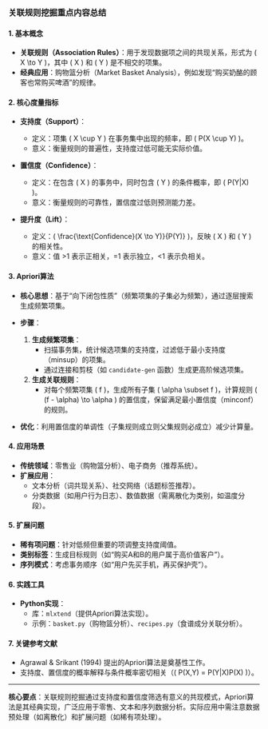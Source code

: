 ### **关联规则挖掘重点内容总结**

#### **1. 基本概念**
- **关联规则（Association Rules）**：用于发现数据项之间的共现关系，形式为 \( X \to Y \)，其中 \( X \) 和 \( Y \) 是不相交的项集。  
- **经典应用**：购物篮分析（Market Basket Analysis），例如发现“购买奶酪的顾客也常购买啤酒”的规律。  

#### **2. 核心度量指标**
- **支持度（Support）**：  
  - 定义：项集 \( X \cup Y \) 在事务集中出现的频率，即 \( P(X \cup Y) \)。  
  - 意义：衡量规则的普遍性，支持度过低可能无实际价值。  

- **置信度（Confidence）**：  
  - 定义：在包含 \( X \) 的事务中，同时包含 \( Y \) 的条件概率，即 \( P(Y|X) \)。  
  - 意义：衡量规则的可靠性，置信度过低则预测能力差。  

- **提升度（Lift）**：  
  - 定义：\( \frac{\text{Confidence}(X \to Y)}{P(Y)} \)，反映 \( X \) 和 \( Y \) 的相关性。  
  - 意义：值 >1 表示正相关，=1 表示独立，<1 表示负相关。  

#### **3. Apriori算法**
- **核心思想**：基于“向下闭包性质”（频繁项集的子集必为频繁），通过逐层搜索生成频繁项集。  
- **步骤**：  
  1. **生成频繁项集**：  
     - 扫描事务集，统计候选项集的支持度，过滤低于最小支持度（minsup）的项集。  
     - 通过连接和剪枝（如 `candidate-gen` 函数）生成更高阶候选项集。  
  2. **生成关联规则**：  
     - 对每个频繁项集 \( f \)，生成所有子集 \( \alpha \subset f \)，计算规则 \( (f - \alpha) \to \alpha \) 的置信度，保留满足最小置信度（minconf）的规则。  

- **优化**：利用置信度的单调性（子集规则成立则父集规则必成立）减少计算量。  

#### **4. 应用场景**
- **传统领域**：零售业（购物篮分析）、电子商务（推荐系统）。  
- **扩展应用**：  
  - 文本分析（词共现关系）、社交网络（话题标签推荐）。  
  - 分类数据（如用户行为日志）、数值数据（需离散化为类别，如温度分段）。  

#### **5. 扩展问题**
- **稀有项问题**：针对低频但重要的项调整支持度阈值。  
- **类别标签**：生成目标规则（如“购买A和B的用户属于高价值客户”）。  
- **序列模式**：考虑事务顺序（如“用户先买手机，再买保护壳”）。  

#### **6. 实践工具**
- **Python实现**：  
  - 库：`mlxtend`（提供Apriori算法实现）。  
  - 示例：`basket.py`（购物篮分析）、`recipes.py`（食谱成分关联分析）。  

#### **7. 关键参考文献**
- Agrawal & Srikant (1994) 提出的Apriori算法是奠基性工作。  
- 支持度、置信度的概率解释与条件概率密切相关（\( P(X,Y) = P(Y|X)P(X) \)）。  

---  
**核心要点**：关联规则挖掘通过支持度和置信度筛选有意义的共现模式，Apriori算法是其经典实现，广泛应用于零售、文本和序列数据分析。实际应用中需注意数据预处理（如离散化）和扩展问题（如稀有项处理）。
